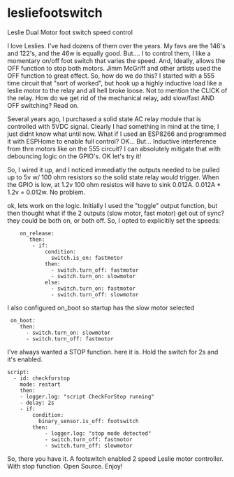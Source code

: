 # lesliefootswitch
Leslie Dual Motor foot switch speed control

I love Leslies.  I've had dozens of them over the years.  My favs are the 146's and 122's, and the 46w is equally good.  But.... I to control them, I like a momentary on/off foot switch that varies the speed.  And, Ideally, allows the OFF function to stop both motors. Jimm McGriff and other artists used the OFF function to great effect.  So, how do we do this?  I started with a 555 time circuit that "sort of worked", but hook up a highly inductive load like a leslie motor to the relay and all hell broke loose.  Not to mention the CLICK of the relay. How do we get rid of the mechanical relay, add slow/fast AND OFF switching?  Read on.

Several years ago, I purchased a solid state AC relay module that is controlled with 5VDC signal.  Clearly I had something in mind at the time, I just didnt know what until now.  What if I used an ESP8266 and programmed it with ESPHome to enable full control?  OK... But... Inductive interference from thre motors like on the 555 circuit?   I can absolutely mitigate that with debouncing logic on the GPIO's.  OK let's try it!

So, I wired it up, and I noticed immediatly the outputs needed to be pulled up to 5v w/ 100 ohm resistors so the solid state relay would trigger.  When the GPIO is low, at 1.2v 100 ohm resistos will have to sink 0.012A. 0.012A  * 1.2v = 0.012w.  No problem.

ok, lets work on the logic.  Initially I used the "toggle" output function, but then thought what if the 2 outputs (slow motor, fast motor) get out of sync?  they could be both on, or both off.  So, I opted to explicitily set the speeds:
```
    on_release:
       then:
        - if:
            condition:
              switch.is_on: fastmotor        
            then:
              - switch.turn_off: fastmotor            
              - switch.turn_on: slowmotor            
            else:    
              - switch.turn_on: fastmotor            
              - switch.turn_off: slowmotor
```
I also configured on_boot so startup has the slow motor selected
```
 on_boot:
    then:  
      - switch.turn_on: slowmotor
      - switch.turn_off: fastmotor
```
I've always wanted a STOP function.  here it is.  Hold the switch for 2s and it's enabled.
```
script:
  - id: checkforstop
    mode: restart                   
    then:
    - logger.log: "script CheckForStop running"
    - delay: 2s
    - if:
        condition:
          binary_sensor.is_off: footswitch
        then:          
            - logger.log: "stop mode detected"  
            - switch.turn_off: fastmotor            
            - switch.turn_off: slowmotor
```
So, there you have it.  A footswitch enabled 2 speed Leslie motor controller. With stop function.  Open Source.
Enjoy!

